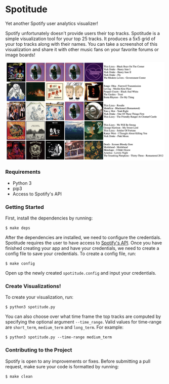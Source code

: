 # Spotitude

Yet another Spotify user analytics visualizer!

Spotify unfortunately doesn't provide users their top tracks. Spotitude is a simple visualization tool for your top 25 tracks. It produces a 5x5 grid of your top tracks along with their names.
You can take a screenshot of this visualization and share it with other music fans on your favorite forums or image boards!

![Example](examples/example.png)

### Requirements
* Python 3
* pip3
* Access to Spotify's API

### Getting Started

First, install the dependencies by running:

```
$ make deps
```

After the dependencies are installed, we need to configure the credentials. Spotitude requires the user to have access to [Spotify's API](https://developer.spotify.com/).
Once you have finished creating your app and have your credentials, we need to create a config file to save your credentials. To create a config file, run:

```
$ make config
```

Open up the newly created `spotitude.config` and input your credentials.

### Create Visualizations!

To create your visualization, run:

```
$ python3 spotitude.py
```

You can also choose over what time frame the top tracks are computed by specifying the optional argument `--time_range`. Valid values for time-range are `short_term`, `medium_term` and `long_term`. For example:

```
$ python3 spotitude.py --time-range medium_term
``` 

### Contributing to the Project

Spotify is open to any improvements or fixes. Before submitting a pull request, make sure your code is formatted by running:

```
$ make clean
```
